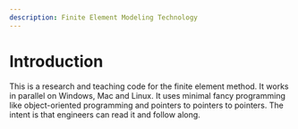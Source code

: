 ```yaml
---
description: Finite Element Modeling Technology
---
```


# Introduction

This is a research and teaching code for the finite element method. It works in parallel on Windows, Mac and Linux. It uses minimal fancy programming like object-oriented programming and pointers to pointers to pointers. The intent is that engineers can read it and follow along.

